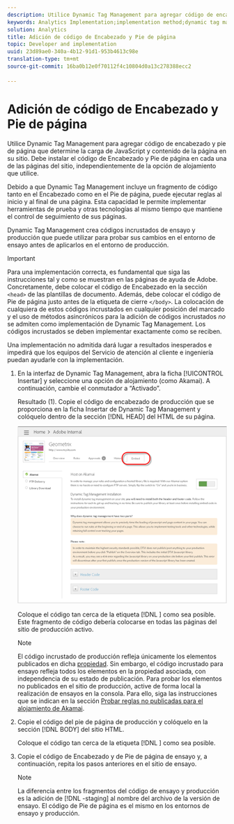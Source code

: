 ```yaml
---
description: Utilice Dynamic Tag Management para agregar código de encabezado y pie de página que determine la carga de JavaScript y contenido de la página en su sitio. Debe instalar el código de Encabezado y Pie de página en cada una de las páginas del sitio, independientemente de la opción de alojamiento que utilice.
keywords: Analytics Implementation;implementation method;dynamic tag management;dtm;code;page code;header code;footer code;embed code;embed tab;embed
solution: Analytics
title: Adición de código de Encabezado y Pie de página
topic: Developer and implementation
uuid: 23d89ae0-340a-4b12-91d1-953b4613c98e
translation-type: tm+mt
source-git-commit: 16ba0b12e0f70112f4c10804d0a13c278388ecc2

---
```



# Adición de código de Encabezado y Pie de página

Utilice Dynamic Tag Management para agregar código de encabezado y pie de página que determine la carga de JavaScript y contenido de la página en su sitio. Debe instalar el código de Encabezado y Pie de página en cada una de las páginas del sitio, independientemente de la opción de alojamiento que utilice.

Debido a que Dynamic Tag Management incluye un fragmento de código tanto en el Encabezado como en el Pie de página, puede ejecutar reglas al inicio y al final de una página. Esta capacidad le permite implementar herramientas de prueba y otras tecnologías al mismo tiempo que mantiene el control de seguimiento de sus páginas.

Dynamic Tag Management crea códigos incrustados de ensayo y producción que puede utilizar para probar sus cambios en el entorno de ensayo antes de aplicarlos en el entorno de producción.

>[!IMPORTANT]
>
>Para una implementación correcta, es fundamental que siga las instrucciones tal y como se muestran en las páginas de ayuda de Adobe. Concretamente, debe colocar el código de Encabezado en la sección `<head>` de las plantillas de documento. Además, debe colocar el código de Pie de página justo antes de la etiqueta de cierre `</body>`. La colocación de cualquiera de estos códigos incrustados en cualquier posición del marcado y el uso de métodos asincrónicos para la adición de códigos incrustados *no* se admiten como implementación de Dynamic Tag Management. Los códigos incrustados se deben implementar exactamente como se reciben.
>
>Una implementación no admitida dará lugar a resultados inesperados e impedirá que los equipos del Servicio de atención al cliente e ingeniería puedan ayudarle con la implementación.

1. En la interfaz de Dynamic Tag Management, abra la ficha [!UICONTROL Insertar] y seleccione una opción de alojamiento (como Akamai). A continuación, cambie el conmutador a “Activado”.

   Resultado (1). Copie el código de encabezado de producción que se proporciona en la ficha Insertar de Dynamic Tag Management y colóquelo dentro de la sección [!DNL HEAD] del HTML de su página.

   ![](assets/dtm-embed.png)

   Coloque el código tan cerca de la etiqueta [!DNL <head><meta http-equiv="Content-Type" content="text/html; charset=UTF-8">] como sea posible. Este fragmento de código debería colocarse en todas las páginas del sitio de producción activo.

   >[!NOTE]
   >
   >El código incrustado de producción refleja únicamente los elementos publicados en dicha [propiedad](/help/implement/c-implement-with-dtm/t-create-web-property.md). Sin embargo, el código incrustado para ensayo refleja todos los elementos en la propiedad asociada, con independencia de su estado de publicación. Para probar los elementos no publicados en el sitio de producción, active de forma local la realización de ensayos en la consola. Para ello, siga las instrucciones que se indican en la sección [Probar reglas no publicadas para el alojamiento de Akamai](/help/implement/c-implement-with-dtm/c-rules/t-test-rules-akamai.md).

1. Copie el código del pie de página de producción y colóquelo en la sección [!DNL BODY] del sitio HTML.

   Coloque el código tan cerca de la etiqueta [!DNL </body>] como sea posible.
1. Copie el código de Encabezado y de Pie de página de ensayo y, a continuación, repita los pasos anteriores en el sitio de ensayo.

   >[!NOTE]
   >
   >La diferencia entre los fragmentos del código de ensayo y producción es la adición de [!DNL -staging] al nombre del archivo de la versión de ensayo. El código de Pie de página es el mismo en los entornos de ensayo y producción.

